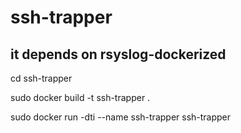# ssh-trapper

## it depends on rsyslog-dockerized 

cd ssh-trapper

sudo docker build -t ssh-trapper . 

sudo docker run  -dti --name ssh-trapper ssh-trapper 
